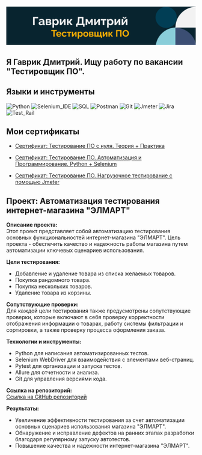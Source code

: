 ![Header](https://github.com/GavRDN/GavRDN/blob/main/assets/header_1.png)

## Я Гаврик Дмитрий. Ищу работу по вакансии "Тестировщик ПО".

## Языки и инструменты
![Python](https://img.shields.io/badge/-Python-090909?style=for-the-badge&logo=Python&logoColor=#1C5BA3)
![Selenium_IDE](https://img.shields.io/badge/-Selenium_IDE-090909?style=for-the-badge&logo=Selenium&logoColor=#1C5BA3)
![SQL](https://img.shields.io/badge/-SQL-090909?style=for-the-badge&logo=MySQL&logoColor=FFFFFF)
![Postman](https://img.shields.io/badge/-Postman-090909?style=for-the-badge&logo=Postman&logoColor=#1C5BA3)
![Git](https://img.shields.io/badge/-Git-090909?style=for-the-badge&logo=Git&logoColor=#1C5BA3)
![Jmeter](https://img.shields.io/badge/-Jmeter-090909?style=for-the-badge&logo=Apache&logoColor=CB2027)
![Jira](https://img.shields.io/badge/-Jira-090909?style=for-the-badge&logo=Jira&logoColor=CB2027)
![Test_Rail](https://img.shields.io/badge/-Test_Rail-090909?style=for-the-badge&logo=TestRail&logoColor=CB2027)

## Мои сертификаты

- [Сертификат: Тестирование ПО с нуля. Теория + Практика](
https://stepik.org/cert/2453987)

- [Сертификат: Тестирование ПО. Автоматизация и Программирование. Python + Selenium](
https://stepik.org/cert/2458125)

- [Сертификат: Тестирование ПО. Нагрузочное тестирование с помощью Jmeter](
https://stepik.org/cert/2354310)


## Проект: Автоматизация тестирования интернет-магазина "ЭЛМАРТ"

**Описание проекта:**  
Этот проект представляет собой автоматизацию тестирования основных функциональностей интернет-магазина "ЭЛМАРТ". Цель проекта - обеспечить качество и надежность работы магазина путем автоматизации ключевых сценариев использования.

**Цели тестирования:**  
- Добавление и удаление товара из списка желаемых товаров.
- Покупка рандомного товара.
- Покупка нескольких товаров.
- Удаление товара из корзины.

**Сопутствующие проверки:**  
Для каждой цели тестирования также предусмотрены сопутствующие проверки, которые включают в себя проверку корректности отображения информации о товарах, работу системы фильтрации и сортировки, а также проверку процесса оформления заказа.

**Технологии и инструменты:**  
- Python для написания автоматизированных тестов.
- Selenium WebDriver для взаимодействия с элементами веб-страниц.
- Pytest для организации и запуска тестов.
- Allure для отчетности и анализа.
- Git для управления версиями кода.

**Ссылка на репозиторий:**  
[Ссылка на GitHub репозиторий](https://github.com/GavRDN/project_auto_testing.git)

**Результаты:**  
- Увеличение эффективности тестирования за счет автоматизации основных сценариев использования магазина "ЭЛМАРТ".
- Обнаружение и исправление дефектов на ранних этапах разработки благодаря регулярному запуску автотестов.
- Повышение качества и надежности интернет-магазина "ЭЛМАРТ".

